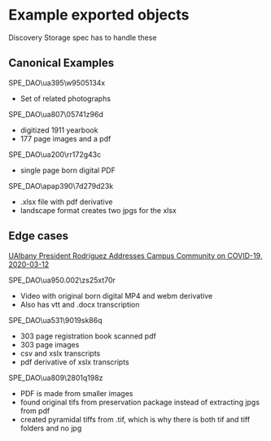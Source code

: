 # Example exported objects

Discovery Storage spec has to handle these

## Canonical Examples

SPE_DAO\ua395\w9505134x

* Set of related photographs

SPE_DAO\ua807\05741z96d

* digitized 1911 yearbook
* 177 page images and a pdf

SPE_DAO\ua200\rr172g43c

* single page born digital PDF

SPE_DAO\apap390\7d279d23k

* .xlsx file with pdf derivative 
* landscape format creates two jpgs for the xlsx

## Edge cases

[UAlbany President Rodríguez Addresses Campus Community on COVID-19, 2020-03-12](https://archives.albany.edu/concern/daos/zs25xt70r?locale=en)

SPE_DAO\ua950.002\zs25xt70r

* Video with original born digital MP4 and webm derivative
* Also has vtt and .docx transcription

SPE_DAO\ua531\9019sk86q

* 303 page registration book scanned pdf
* 303 page images
* csv and xslx transcripts
* pdf derivative of xslx transcripts

SPE_DAO\ua809\2801q198z

* PDF is made from smaller images
* found original tifs from preservation package instead of extracting jpgs from pdf
* created pyramidal tiffs from .tif, which is why there is both tif and tiff folders and no jpg
